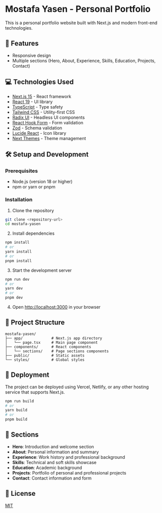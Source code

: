 # Mostafa Yasen - Personal Portfolio

This is a personal portfolio website built with Next.js and modern front-end technologies.

## 🚀 Features

- Responsive design
- Multiple sections (Hero, About, Experience, Skills, Education, Projects, Contact)

## 💻 Technologies Used

- [Next.js 15](https://nextjs.org/) - React framework
- [React 19](https://react.dev/) - UI library
- [TypeScript](https://www.typescriptlang.org/) - Type safety
- [Tailwind CSS](https://tailwindcss.com/) - Utility-first CSS
- [Radix UI](https://www.radix-ui.com/) - Headless UI components
- [React Hook Form](https://react-hook-form.com/) - Form validation
- [Zod](https://zod.dev/) - Schema validation
- [Lucide React](https://lucide.dev/) - Icon library
- [Next Themes](https://github.com/pacocoursey/next-themes) - Theme management

## 🛠️ Setup and Development

### Prerequisites

- Node.js (version 18 or higher)
- npm or yarn or pnpm

### Installation

1. Clone the repository
```bash
git clone <repository-url>
cd mostafa-yasen
```

2. Install dependencies
```bash
npm install
# or
yarn install
# or
pnpm install
```

3. Start the development server
```bash
npm run dev
# or
yarn dev
# or
pnpm dev
```

4. Open [http://localhost:3000](http://localhost:3000) in your browser

## 📁 Project Structure

```
mostafa-yasen/
├── app/             # Next.js app directory
│   └── page.tsx     # Main page component
├── components/      # React components
│   └── sections/    # Page sections components
├── public/          # Static assets
└── styles/          # Global styles
```

## 🚢 Deployment

The project can be deployed using Vercel, Netlify, or any other hosting service that supports Next.js.

```bash
npm run build
# or
yarn build
# or
pnpm build
```

## 🧩 Sections

- **Hero**: Introduction and welcome section
- **About**: Personal information and summary
- **Experience**: Work history and professional background
- **Skills**: Technical and soft skills showcase
- **Education**: Academic background
- **Projects**: Portfolio of personal and professional projects
- **Contact**: Contact information and form

## 📄 License

[MIT](LICENSE)
